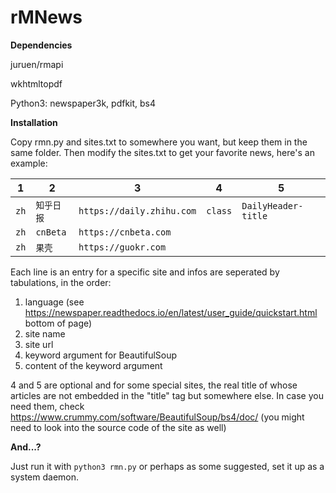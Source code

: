 # rMNews

**Dependencies**

juruen/rmapi

wkhtmltopdf

Python3: newspaper3k, pdfkit, bs4





**Installation**

Copy rmn.py and sites.txt to somewhere you want, but keep them in the same folder. Then modify the sites.txt to get your favorite news, here's an example:



| 1    | 2          | 3                         | 4       | 5                   |
| ---- | ---------- | ------------------------- | ------- | ------------------- |
| `zh` | `知乎日报` | `https://daily.zhihu.com` | `class` | `DailyHeader-title` |
| `zh` | `cnBeta`   | `https://cnbeta.com`      |         |                     |
| `zh` | `果壳`     | `https://guokr.com`       |         |                     |


Each line is an entry for a specific site and infos are seperated by tabulations, in the order:

1. language (see https://newspaper.readthedocs.io/en/latest/user_guide/quickstart.html bottom of page)
2. site name
3. site url
4. keyword argument for BeautifulSoup
5. content of the keyword argument

4 and 5 are optional and for some special sites, the real title of whose articles are not embedded in the "title" tag but somewhere else. In case you need them, check https://www.crummy.com/software/BeautifulSoup/bs4/doc/ (you might need to look into the source code of the site as well)





**And...?**

Just run it with `python3 rmn.py` or perhaps as some suggested, set it up as a system daemon.
